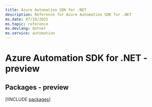 ```yaml
---
title: Azure Automation SDK for .NET
description: Reference for Azure Automation SDK for .NET
ms.date: 07/10/2025
ms.topic: reference
ms.devlang: dotnet
ms.service: automation
---
```

# Azure Automation SDK for .NET - preview
## Packages - preview
[!INCLUDE [packages](automation-index.md)]
